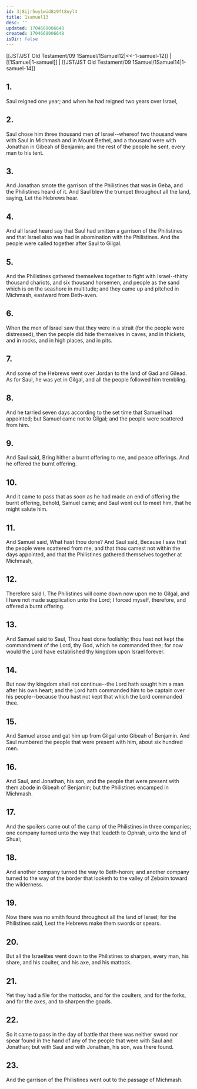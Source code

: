```yaml
---
id: 3j8ijr5uy1wid8z9ft8uyl4
title: 1samuel13
desc: ''
updated: 1704669006648
created: 1704669006648
isDir: false
---
```

[[JST/JST Old Testament/09 1Samuel/1Samuel12|<<-1-samuel-12]] | [[1Samuel|1-samuel]] | [[JST/JST Old Testament/09 1Samuel/1Samuel14|1-samuel-14]]
## 1.
Saul reigned one year; and when he had reigned two years over Israel,
## 2.
Saul chose him three thousand men of Israel\--whereof two thousand were with Saul in Michmash and in Mount Bethel, and a thousand were with Jonathan in Gibeah of Benjamin; and the rest of the people he sent, every man to his tent.
## 3.
And Jonathan smote the garrison of the Philistines that was in Geba, and the Philistines heard of it. And Saul blew the trumpet throughout all the land, saying, Let the Hebrews hear.
## 4.
And all Israel heard say that Saul had smitten a garrison of the Philistines and that Israel also was had in abomination with the Philistines. And the people were called together after Saul to Gilgal.
## 5.
And the Philistines gathered themselves together to fight with Israel\--thirty thousand chariots, and six thousand horsemen, and people as the sand which is on the seashore in multitude; and they came up and pitched in Michmash, eastward from Beth-aven.
## 6.
When the men of Israel saw that they were in a strait (for the people were distressed), then the people did hide themselves in caves, and in thickets, and in rocks, and in high places, and in pits.
## 7.
And some of the Hebrews went over Jordan to the land of Gad and Gilead. As for Saul, he was yet in Gilgal, and all the people followed him trembling.
## 8.
And he tarried seven days according to the set time that Samuel had appointed; but Samuel came not to Gilgal; and the people were scattered from him.
## 9.
And Saul said, Bring hither a burnt offering to me, and peace offerings. And he offered the burnt offering.
## 10.
And it came to pass that as soon as he had made an end of offering the burnt offering, behold, Samuel came; and Saul went out to meet him, that he might salute him.
## 11.
And Samuel said, What hast thou done? And Saul said, Because I saw that the people were scattered from me, and that thou camest not within the days appointed, and that the Philistines gathered themselves together at Michmash,
## 12.
Therefore said I, The Philistines will come down now upon me to Gilgal, and I have not made supplication unto the Lord; I forced myself, therefore, and offered a burnt offering.
## 13.
And Samuel said to Saul, Thou hast done foolishly; thou hast not kept the commandment of the Lord, thy God, which he commanded thee; for now would the Lord have established thy kingdom upon Israel forever.
## 14.
But now thy kingdom shall not continue\--the Lord hath sought him a man after his own heart; and the Lord hath commanded him to be captain over his people\--because thou hast not kept that which the Lord commanded thee.
## 15.
And Samuel arose and gat him up from Gilgal unto Gibeah of Benjamin. And Saul numbered the people that were present with him, about six hundred men.
## 16.
And Saul, and Jonathan, his son, and the people that were present with them abode in Gibeah of Benjamin; but the Philistines encamped in Michmash.
## 17.
And the spoilers came out of the camp of the Philistines in three companies; one company turned unto the way that leadeth to Ophrah, unto the land of Shual;
## 18.
And another company turned the way to Beth-horon; and another company turned to the way of the border that looketh to the valley of Zeboim toward the wilderness.
## 19.
Now there was no smith found throughout all the land of Israel; for the Philistines said, Lest the Hebrews make them swords or spears.
## 20.
But all the Israelites went down to the Philistines to sharpen, every man, his share, and his coulter, and his axe, and his mattock.
## 21.
Yet they had a file for the mattocks, and for the coulters, and for the forks, and for the axes, and to sharpen the goads.
## 22.
So it came to pass in the day of battle that there was neither sword nor spear found in the hand of any of the people that were with Saul and Jonathan; but with Saul and with Jonathan, his son, was there found.
## 23.
And the garrison of the Philistines went out to the passage of Michmash.

